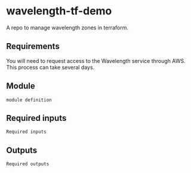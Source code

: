 # wavelength-tf-demo

A repo to manage wavelength zones in terraform.
## Requirements

You will need to request access to the Wavelength service through AWS. This process can take several days.

## Module

```
module definition
```

## Required inputs

```
Required inputs
```

## Outputs

```
Required outputs
```
